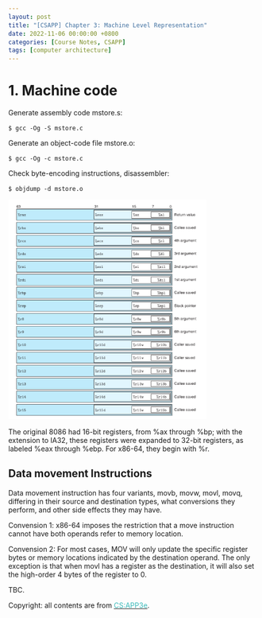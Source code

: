 ```yaml
---
layout: post
title: "[CSAPP] Chapter 3: Machine Level Representation"
date: 2022-11-06 00:00:00 +0800
categories: [Course Notes, CSAPP]
tags: [computer architecture]
---
```

# 1. Machine code
Generate assembly code mstore.s:
```
$ gcc -Og -S mstore.c
```

Generate an object-code file mstore.o:
```
$ gcc -Og -c mstore.c
```

Check byte-encoding instructions, disassembler:
```
$ objdump -d mstore.o
```

<img src="/assets/img/x86_64_integer_registers.png" alt="integer_register" width="400"/>

The original 8086 had 16-bit registers, from %ax through %bp; with the extension to IA32, these registers were expanded to 32-bit registers, as labeled %eax through %ebp. For x86-64, they begin with %r.



## Data movement Instructions
Data movement instruction has four variants, movb, movw, movl, movq, differing in their source and destination types, what conversions they perform, and other side effects they may have.

Convension 1: x86-64 imposes the restriction that a move instruction cannot have both operands refer to memory location. 

Convension 2: For most cases, MOV will only update the specific register bytes or memory locations indicated by the destination operand. The only exception is that when movl has a register as the destination, it will also set the high-order 4 bytes of the register to 0.

TBC. <br/>

Copyright: all contents are from [<span style="color:#3ababa">CS:APP3e</span>](https://csapp.cs.cmu.edu/).
